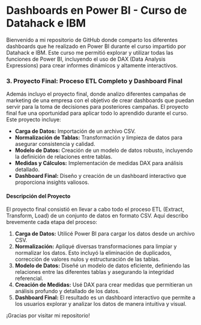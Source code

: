 # Dashboards en Power BI - Curso de Datahack e IBM

Bienvenido a mi repositorio de GitHub donde comparto los diferentes dashboards que he realizado en Power BI durante el curso impartido por Datahack e IBM. Este curso me permitió explorar y utilizar todas las funciones de Power BI, incluyendo el uso de DAX (Data Analysis Expressions) para crear informes dinámicos y altamente interactivos.


### 3. Proyecto Final: Proceso ETL Completo y Dashboard Final
Además incluyo el proyecto final, donde analizo diferentes campañas de marketing de una empresa con el objetivo de crear dashboards que puedan servir para la toma de decisiones para posteriores campañas.
El proyecto final fue una oportunidad para aplicar todo lo aprendido durante el curso. Este proyecto incluye:
- **Carga de Datos:** Importación de un archivo CSV.
- **Normalización de Tablas:** Transformación y limpieza de datos para asegurar consistencia y calidad.
- **Modelo de Datos:** Creación de un modelo de datos robusto, incluyendo la definición de relaciones entre tablas.
- **Medidas y Cálculos:** Implementación de medidas DAX para análisis detallado.
- **Dashboard Final:** Diseño y creación de un dashboard interactivo que proporciona insights valiosos.

#### Descripción del Proyecto
El proyecto final consistió en llevar a cabo todo el proceso ETL (Extract, Transform, Load) de un conjunto de datos en formato CSV. Aquí describo brevemente cada etapa del proceso:

1. **Carga de Datos:** Utilicé Power BI para cargar los datos desde un archivo CSV.
2. **Normalización:** Apliqué diversas transformaciones para limpiar y normalizar los datos. Esto incluyó la eliminación de duplicados, corrección de valores nulos y estructuración de las tablas.
3. **Modelo de Datos:** Diseñé un modelo de datos eficiente, definiendo las relaciones entre las diferentes tablas y asegurando la integridad referencial.
4. **Creación de Medidas:** Usé DAX para crear medidas que permitieran un análisis profundo y detallado de los datos.
5. **Dashboard Final:** El resultado es un dashboard interactivo que permite a los usuarios explorar y analizar los datos de manera intuitiva y visual.


¡Gracias por visitar mi repositorio!
